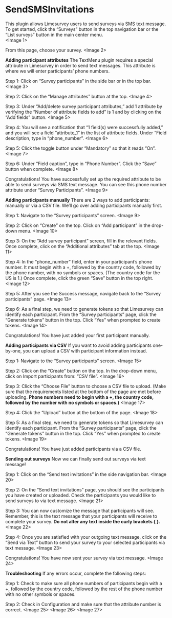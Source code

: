 # SendSMSInvitations
This plugin allows Limesurvey users to send surveys via SMS text message.  To get started, click the “Surveys” button in the top navigation bar or the “List surveys” button in the main center menu.  
<Image 1>  

From this page, choose your survey. 
<Image 2>

**Adding participant attributes**
The TextMenu plugin requires a special attribute in Limesurvey in order to send text messages. This attribute is where we will enter participants’ phone numbers. 

Step 1: Click on “Survey participants” in the side bar or in the top bar.
<Image 3>

Step 2: Click on the “Manage attributes” button at the top. 
<Image 4>

Step 3: Under “Add/delete survey participant attributes,” add 1 attribute by verifying the “Number of attribute fields to add” is 1 and by clicking on the “Add fields” button. 
<Image 5>

Step 4: You will see a notification that “1 field(s) were successfully added,” and you will see a field “attribute_1” in the list of attribute fields. Under “Field description, type in “phone_number”. 
<Image 6>

Step 5: Click the toggle button under “Mandatory” so that it reads “On”. 
<Image 7>

Step 6: Under “Field caption”, type in “Phone Number”. Click the “Save” button when complete.
<Image 8>

Congratulations! You have successfully set up the required attribute to be able to send surveys via SMS text message. You can see this phone number attribute under “Survey Participants”. 
<Image 9>

**Adding participants manually**
There are 2 ways to add participants: manually or via a CSV file. We’ll go over adding participants manually first. 

Step 1: Navigate to the “Survey participants” screen.
<Image 9>

Step 2: Click on “Create” on the top. Click on “Add participant” in the drop-down menu.
<Image 10>

Step 3: On the “Add survey participant” screen, fill in the relevant fields. Once complete, click on the “Additional attributes” tab at the top. 
<Image 11>

Step 4: In the “phone_number” field, enter in your participant’s phone number. It must begin with a +, followed by the country code, followed by the phone number, with no symbols or spaces. (The country code for the US is 1.) Once complete, click the green “Save” button in the top right. 
<Image 12>

Step 5: After you see the Success message, navigate back to the “Survey participants” page.
<Image 13>

Step 6: As a final step, we need to generate tokens so that Limesurvey can identify each participant. From the “Survey participants” page, click the “Generate tokens” button in the top. Click “Yes” when prompted to create tokens. 
<Image 14>

Congratulations! You have just added your first participant manually. 

**Adding participants via CSV**
If you want to avoid adding participants one-by-one, you can upload a CSV with participant information instead. 

Step 1: Navigate to the “Survey participants” screen.
<Image 15>

Step 2: Click on the “Create” button on the top. In the drop-down menu, click on Import participants from: “CSV file”. 
<Image 16>

Step 3: Click the “Choose File” button to choose a CSV file to upload. (Make sure that the requirements listed at the bottom of the page are met before uploading. **Phone numbers need to begin with a +, the country code, followed by the number with no symbols or spaces.)**
<Image 17>

Step 4: Click the “Upload” button at the bottom of the page. 
<Image 18>

Step 5: As a final step, we need to generate tokens so that Limesurvey can identify each participant. From the “Survey participants” page, click the “Generate tokens” button in the top. Click “Yes” when prompted to create tokens. 
<Image 19>

Congratulations! You have just added participants via a CSV file. 

**Sending out surveys**
Now we can finally send out surveys via text message! 

Step 1: Click on the “Send text invitations” in the side navigation bar. 
<Image 20>

Step 2: On the “Send text invitations” page, you should see the participants you have created or uploaded. Check the participants you would like to send surveys to via text message. 
<Image 21>

Step 3: You can now customize the message that participants will see. Remember, this is the text message that your participants will receive to complete your survey. **Do not alter any text inside the curly brackets { }.** 
<Image 22>

Step 4: Once you are satisfied with your outgoing text message, click on the “Send via Text” button to send your survey to your selected participants via text message. 
<Image 23>

Congratulations! You have now sent your survey via text message. 
<Image 24>

**Troubleshooting**
If any errors occur, complete the following steps: 

Step 1: Check to make sure all phone numbers of participants begin with a +, followed by the country code, followed by the rest of the phone number with no other symbols or spaces. 

Step 2: Check in Configuration and make sure that the attribute number is correct. 
<Image 25>
<Image 26>
<Image 27>
